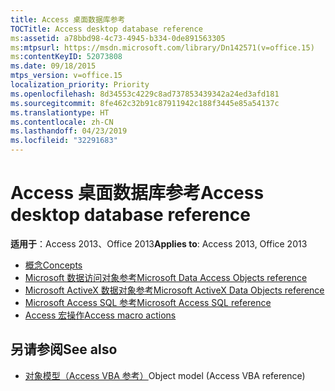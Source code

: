 ```yaml
---
title: Access 桌面数据库参考
TOCTitle: Access desktop database reference
ms:assetid: a78bbd98-4c73-4945-b334-0de891563305
ms:mtpsurl: https://msdn.microsoft.com/library/Dn142571(v=office.15)
ms:contentKeyID: 52073808
ms.date: 09/18/2015
mtps_version: v=office.15
localization_priority: Priority
ms.openlocfilehash: 8d34553c4229c8ad737853439342a24ed3afd181
ms.sourcegitcommit: 8fe462c32b91c87911942c188f3445e85a54137c
ms.translationtype: HT
ms.contentlocale: zh-CN
ms.lasthandoff: 04/23/2019
ms.locfileid: "32291683"
---
```

# <a name="access-desktop-database-reference"></a><span data-ttu-id="9cf8a-102">Access 桌面数据库参考</span><span class="sxs-lookup"><span data-stu-id="9cf8a-102">Access desktop database reference</span></span>

<span data-ttu-id="9cf8a-103">**适用于**：Access 2013、Office 2013</span><span class="sxs-lookup"><span data-stu-id="9cf8a-103">**Applies to**: Access 2013, Office 2013</span></span>

- [<span data-ttu-id="9cf8a-104">概念</span><span class="sxs-lookup"><span data-stu-id="9cf8a-104">Concepts</span></span>](concepts.md)
- [<span data-ttu-id="9cf8a-105">Microsoft 数据访问对象参考</span><span class="sxs-lookup"><span data-stu-id="9cf8a-105">Microsoft Data Access Objects reference</span></span>](microsoft-data-access-objects-reference.md)
- [<span data-ttu-id="9cf8a-106">Microsoft ActiveX 数据对象参考</span><span class="sxs-lookup"><span data-stu-id="9cf8a-106">Microsoft ActiveX Data Objects reference</span></span>](microsoft-activex-data-objects-reference.md)
- [<span data-ttu-id="9cf8a-107">Microsoft Access SQL 参考</span><span class="sxs-lookup"><span data-stu-id="9cf8a-107">Microsoft Access SQL reference</span></span>](microsoft-access-sql-reference.md)
- [<span data-ttu-id="9cf8a-108">Access 宏操作</span><span class="sxs-lookup"><span data-stu-id="9cf8a-108">Access macro actions</span></span>](access-macro-actions-access-developer-reference.md)

## <a name="see-also"></a><span data-ttu-id="9cf8a-109">另请参阅</span><span class="sxs-lookup"><span data-stu-id="9cf8a-109">See also</span></span>

- <span data-ttu-id="9cf8a-110">[对象模型（Access VBA 参考）](https://docs.microsoft.com/office/vba/api/overview/Access/object-model)</span><span class="sxs-lookup"><span data-stu-id="9cf8a-110">[](https://docs.microsoft.com/office/vba/api/overview/Access/object-model)Object model (Access VBA reference)</span></span>
